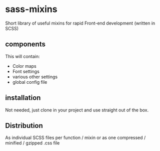 # sass-mixins
Short library of useful mixins for rapid Front-end development (written in SCSS) 

## components
This will contain:
- Color maps
- Font settings
- various other settings
- global config file


## installation
Not needed, just clone in your project and use straight out of the box.

## Distribution
As individual SCSS files per function / mixin or as one compressed / minified / gzipped .css file 
